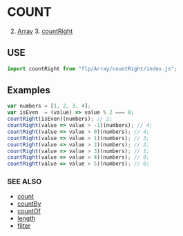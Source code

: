 # COUNT

2. [Array](../README.md)
    3. [countRight](./README.md)


## USE

```javascript
import countRight from "flp/Array/countRight/index.js";
```

## Examples

```javascript
var numbers = [1, 2, 3, 4];
var isEven  = (value) => value % 2 === 0;
countRight(isEven)(numbers); // 2;
countRight(value => value > -1)(numbers); // 4;
countRight(value => value > 0)(numbers); // 4;
countRight(value => value > 1)(numbers); // 3;
countRight(value => value > 2)(numbers); // 2;
countRight(value => value > 3)(numbers); // 1;
countRight(value => value > 4)(numbers); // 0;
countRight(value => value > 5)(numbers); // 0;
```

### SEE ALSO

- [count](../count/README.md)
- [countBy](../countBy/README.md)
- [countOf](../countOf/README.md)
- [length](../length/README.md)
- [filter](../filter/README.md)
